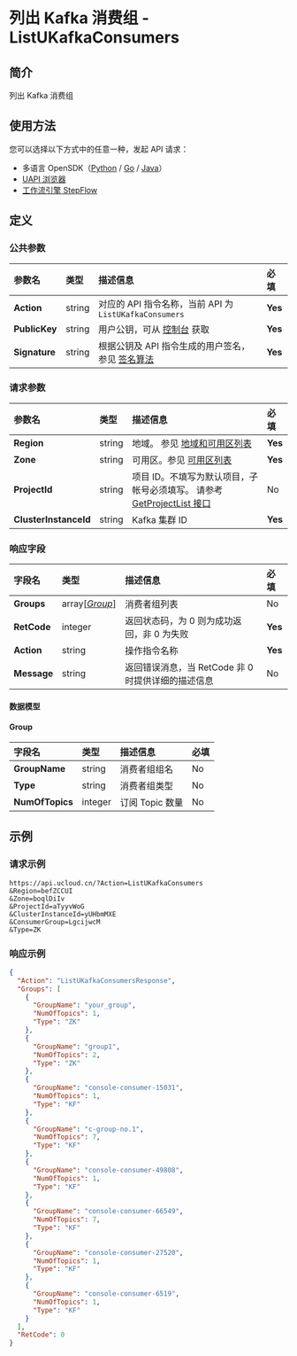 # 列出 Kafka 消费组 - ListUKafkaConsumers

## 简介

列出 Kafka 消费组





## 使用方法

您可以选择以下方式中的任意一种，发起 API 请求：
- 多语言 OpenSDK（[Python](https://github.com/ucloud/ucloud-sdk-python3) / [Go](https://github.com/ucloud/ucloud-sdk-go) / [Java](https://github.com/ucloud/ucloud-sdk-java)）
- [UAPI 浏览器](https://console.ucloud.cn/uapi/detail?id=ListUKafkaConsumers)
- [工作流引擎 StepFlow](https://console.ucloud.cn/stepflow/manage/)

## 定义

### 公共参数

| 参数名 | 类型 | 描述信息 | 必填 |
|:---|:---|:---|:---|
| **Action**     | string  | 对应的 API 指令名称，当前 API 为 `ListUKafkaConsumers`                        | **Yes** |
| **PublicKey**  | string  | 用户公钥，可从 [控制台](https://console.ucloud.cn/uapi/apikey) 获取                                             | **Yes** |
| **Signature**  | string  | 根据公钥及 API 指令生成的用户签名，参见 [签名算法](api/summary/signature.md)  | **Yes** |

### 请求参数

| 参数名 | 类型 | 描述信息 | 必填 |
|:---|:---|:---|:---|
| **Region** | string | 地域。 参见 [地域和可用区列表](api/summary/regionlist) |**Yes**|
| **Zone** | string | 可用区。参见 [可用区列表](api/summary/regionlist) |**Yes**|
| **ProjectId** | string | 项目 ID。不填写为默认项目，子帐号必须填写。 请参考 [GetProjectList 接口](api/summary/get_project_list) |No|
| **ClusterInstanceId** | string | Kafka 集群 ID |**Yes**|

### 响应字段

| 字段名 | 类型 | 描述信息 | 必填 |
|:---|:---|:---|:---|
| **Groups** | array[[*Group*](#Group)] | 消费者组列表 |No|
| **RetCode** | integer | 返回状态码，为 0 则为成功返回，非 0 为失败 |**Yes**|
| **Action** | string | 操作指令名称 |**Yes**|
| **Message** | string | 返回错误消息，当 RetCode 非 0 时提供详细的描述信息 |No|

#### 数据模型


#### Group

| 字段名 | 类型 | 描述信息 | 必填 |
|:---|:---|:---|:---|
| **GroupName** | string | 消费者组组名 |No|
| **Type** | string | 消费者组类型 |No|
| **NumOfTopics** | integer | 订阅 Topic 数量 |No|

## 示例

### 请求示例
    
```
https://api.ucloud.cn/?Action=ListUKafkaConsumers
&Region=befZCCUI
&Zone=boqlDiIv
&ProjectId=aTyyvWoG
&ClusterInstanceId=yUHbmMXE
&ConsumerGroup=LgcijwcM
&Type=ZK
```

### 响应示例
    
```json
{
  "Action": "ListUKafkaConsumersResponse",
  "Groups": [
    {
      "GroupName": "your_group",
      "NumOfTopics": 1,
      "Type": "ZK"
    },
    {
      "GroupName": "group1",
      "NumOfTopics": 2,
      "Type": "ZK"
    },
    {
      "GroupName": "console-consumer-15031",
      "NumOfTopics": 1,
      "Type": "KF"
    },
    {
      "GroupName": "c-group-no.1",
      "NumOfTopics": 7,
      "Type": "KF"
    },
    {
      "GroupName": "console-consumer-49808",
      "NumOfTopics": 1,
      "Type": "KF"
    },
    {
      "GroupName": "console-consumer-66549",
      "NumOfTopics": 7,
      "Type": "KF"
    },
    {
      "GroupName": "console-consumer-27520",
      "NumOfTopics": 1,
      "Type": "KF"
    },
    {
      "GroupName": "console-consumer-6519",
      "NumOfTopics": 1,
      "Type": "KF"
    }
  ],
  "RetCode": 0
}
```




